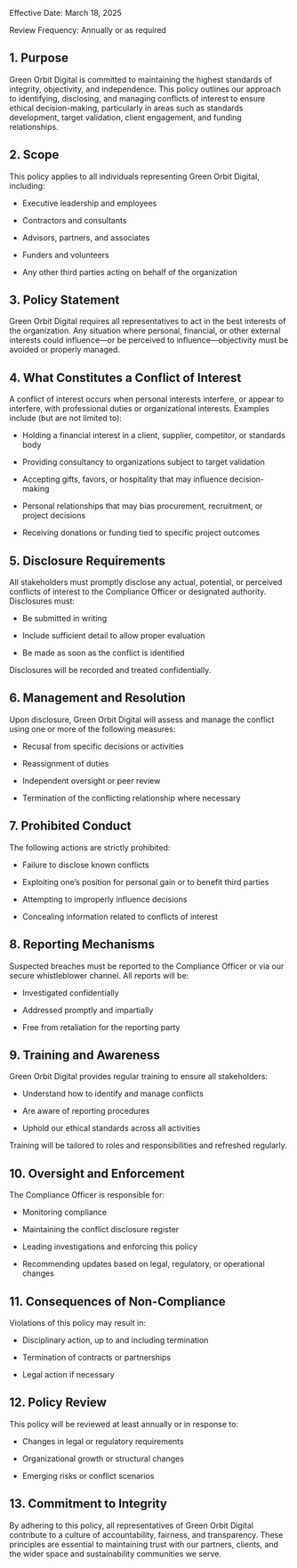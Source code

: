 Effective Date: March 18, 2025

Review Frequency: Annually or as required

## 1. Purpose

Green Orbit Digital is committed to maintaining the highest standards of integrity, objectivity, and independence. This policy outlines our approach to identifying, disclosing, and managing conflicts of interest to ensure ethical decision-making, particularly in areas such as standards development, target validation, client engagement, and funding relationships.

## 2. Scope

This policy applies to all individuals representing Green Orbit Digital, including:

- Executive leadership and employees

- Contractors and consultants

- Advisors, partners, and associates

- Funders and volunteers

- Any other third parties acting on behalf of the organization

## 3. Policy Statement

Green Orbit Digital requires all representatives to act in the best interests of the organization. Any situation where personal, financial, or other external interests could influence—or be perceived to influence—objectivity must be avoided or properly managed.

## 4. What Constitutes a Conflict of Interest

A conflict of interest occurs when personal interests interfere, or appear to interfere, with professional duties or organizational interests. Examples include (but are not limited to):

- Holding a financial interest in a client, supplier, competitor, or standards body

- Providing consultancy to organizations subject to target validation

- Accepting gifts, favors, or hospitality that may influence decision-making

- Personal relationships that may bias procurement, recruitment, or project decisions

- Receiving donations or funding tied to specific project outcomes

## 5. Disclosure Requirements

All stakeholders must promptly disclose any actual, potential, or perceived conflicts of interest to the Compliance Officer or designated authority. Disclosures must:

- Be submitted in writing

- Include sufficient detail to allow proper evaluation

- Be made as soon as the conflict is identified

Disclosures will be recorded and treated confidentially.

## 6. Management and Resolution

Upon disclosure, Green Orbit Digital will assess and manage the conflict using one or more of the following measures:

- Recusal from specific decisions or activities

- Reassignment of duties

- Independent oversight or peer review

- Termination of the conflicting relationship where necessary

## 7. Prohibited Conduct

The following actions are strictly prohibited:

- Failure to disclose known conflicts

- Exploiting one’s position for personal gain or to benefit third parties

- Attempting to improperly influence decisions

- Concealing information related to conflicts of interest

## 8. Reporting Mechanisms

Suspected breaches must be reported to the Compliance Officer or via our secure whistleblower channel. All reports will be:

- Investigated confidentially

- Addressed promptly and impartially

- Free from retaliation for the reporting party

## 9. Training and Awareness

Green Orbit Digital provides regular training to ensure all stakeholders:

- Understand how to identify and manage conflicts

- Are aware of reporting procedures

- Uphold our ethical standards across all activities

Training will be tailored to roles and responsibilities and refreshed regularly.

## 10. Oversight and Enforcement

The Compliance Officer is responsible for:

- Monitoring compliance

- Maintaining the conflict disclosure register

- Leading investigations and enforcing this policy

- Recommending updates based on legal, regulatory, or operational changes

## 11. Consequences of Non-Compliance

Violations of this policy may result in:

- Disciplinary action, up to and including termination

- Termination of contracts or partnerships

- Legal action if necessary

## 12. Policy Review

This policy will be reviewed at least annually or in response to:

- Changes in legal or regulatory requirements

- Organizational growth or structural changes

- Emerging risks or conflict scenarios

## 13. Commitment to Integrity

By adhering to this policy, all representatives of Green Orbit Digital contribute to a culture of accountability, fairness, and transparency. These principles are essential to maintaining trust with our partners, clients, and the wider space and sustainability communities we serve.